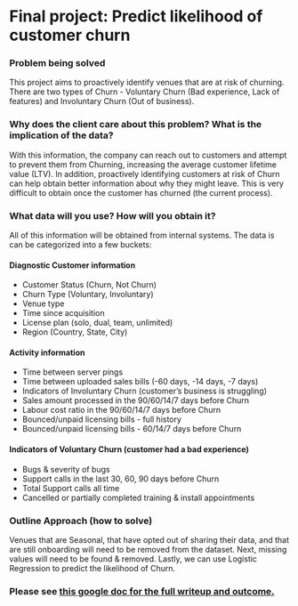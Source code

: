 # Final project: Predict likelihood of customer churn

### Problem being solved
This project aims to proactively identify venues that are at risk of churning.  There are two types of Churn - Voluntary Churn (Bad experience, Lack of features) and Involuntary Churn (Out of business).

### Why does the client care about this problem?  What is the implication of the data?
With this information, the company can reach out to customers and attempt to prevent them from Churning, increasing the average customer lifetime value (LTV).   In addition, proactively identifying customers at risk of Churn can help obtain better information about why they might leave.  This is very difficult to obtain once the customer has churned (the current process).

### What data will you use?  How will you obtain it?
All of this information will be obtained from internal systems.  The data is can be categorized into a few buckets:

#### Diagnostic Customer information
* Customer Status (Churn, Not Churn)
* Churn Type (Voluntary, Involuntary)
* Venue type
* Time since acquisition
* License plan (solo, dual, team, unlimited)
* Region (Country, State, City)

#### Activity information
* Time between server pings
* Time between uploaded sales bills (-60 days, -14 days, -7 days)
* Indicators of Involuntary Churn (customer’s business is struggling)
* Sales amount processed in the 90/60/14/7 days before Churn
* Labour cost ratio in the 90/60/14/7 days before Churn
* Bounced/unpaid licensing bills - full history
* Bounced/unpaid licensing bills - 60/14/7 days before Churn

#### Indicators of Voluntary Churn (customer had a bad experience)
* Bugs & severity of bugs
* Support calls in the last 30, 60, 90 days before Churn
* Total Support calls all time
* Cancelled or partially completed training & install appointments


### Outline Approach (how to solve)
Venues that are Seasonal, that have opted out of sharing their data, and that are still onboarding will need to be removed from the dataset.  Next, missing values will need to be found & removed.  Lastly, we can use Logistic Regression to predict the likelihood of Churn.


### Please see [this google doc for the full writeup and outcome.](https://docs.google.com/document/d/1uenJNgxEqluHw3BMscCdZeeTmZh4NpVyieYMYIyUE-A/edit?ts=5cdd56be)
